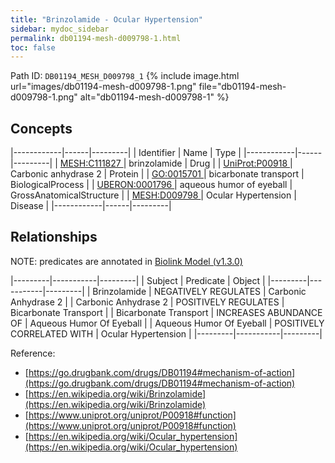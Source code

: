 ```yaml
---
title: "Brinzolamide - Ocular Hypertension"
sidebar: mydoc_sidebar
permalink: db01194-mesh-d009798-1.html
toc: false 
---
```



Path ID: `DB01194_MESH_D009798_1`
{% include image.html url="images/db01194-mesh-d009798-1.png" file="db01194-mesh-d009798-1.png" alt="db01194-mesh-d009798-1" %}

## Concepts

|------------|------|---------|
| Identifier | Name | Type    |
|------------|------|---------|
| <a href="https://identifiers.org/MESH:C111827">MESH:C111827 </a> | brinzolamide | Drug |
| <a href="https://identifiers.org/UniProt:P00918">UniProt:P00918 </a> | Carbonic anhydrase 2 | Protein |
| <a href="https://identifiers.org/GO:0015701">GO:0015701 </a> | bicarbonate transport | BiologicalProcess |
| <a href="https://identifiers.org/UBERON:0001796">UBERON:0001796 </a> | aqueous humor of eyeball | GrossAnatomicalStructure |
| <a href="https://identifiers.org/MESH:D009798">MESH:D009798 </a> | Ocular Hypertension | Disease |
|------------|------|---------|

## Relationships


NOTE: predicates are annotated in <a href="https://github.com/biolink/biolink-model/releases/tag/v1.3.0">Biolink Model (v1.3.0)</a>

|---------|-----------|---------|
| Subject | Predicate | Object  |
|---------|-----------|---------|
| Brinzolamide | NEGATIVELY REGULATES | Carbonic Anhydrase 2 |
| Carbonic Anhydrase 2 | POSITIVELY REGULATES | Bicarbonate Transport |
| Bicarbonate Transport | INCREASES ABUNDANCE OF | Aqueous Humor Of Eyeball |
| Aqueous Humor Of Eyeball | POSITIVELY CORRELATED WITH | Ocular Hypertension |
|---------|-----------|---------|

Reference: 
  - [https://go.drugbank.com/drugs/DB01194#mechanism-of-action](https://go.drugbank.com/drugs/DB01194#mechanism-of-action)
  - [https://en.wikipedia.org/wiki/Brinzolamide](https://en.wikipedia.org/wiki/Brinzolamide)
  - [https://www.uniprot.org/uniprot/P00918#function](https://www.uniprot.org/uniprot/P00918#function)
  - [https://en.wikipedia.org/wiki/Ocular_hypertension](https://en.wikipedia.org/wiki/Ocular_hypertension)
